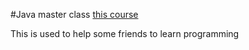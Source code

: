 #Java master class
[this course](https://www.udemy.com/course/java-the-complete-java-developer-course)

This is used to help some friends to learn programming
